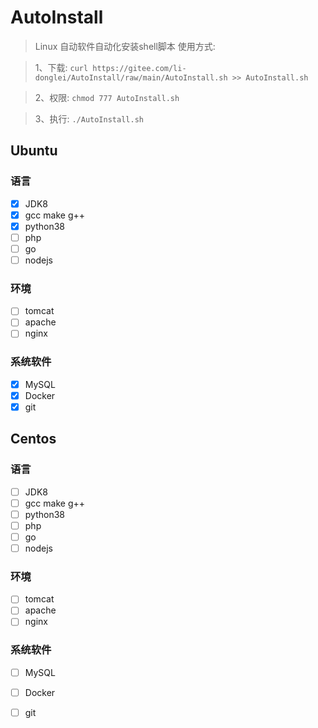 # AutoInstall

> Linux 自动软件自动化安装shell脚本
> 使用方式: 

> 1、下载: `curl https://gitee.com/li-donglei/AutoInstall/raw/main/AutoInstall.sh >> AutoInstall.sh`

> 2、权限: `chmod 777 AutoInstall.sh`

> 3、执行: `./AutoInstall.sh`
## Ubuntu
### 语言
- [x] JDK8
- [x] gcc make g++
- [x] python38
- [ ] php
- [ ] go
- [ ] nodejs

### 环境
- [ ] tomcat
- [ ] apache
- [ ] nginx

### 系统软件
- [x] MySQL
- [x] Docker
- [x] git

## Centos
### 语言
- [ ] JDK8
- [ ] gcc make g++
- [ ] python38
- [ ] php
- [ ] go
- [ ] nodejs

### 环境
- [ ] tomcat
- [ ] apache
- [ ] nginx

### 系统软件
- [ ] MySQL
- [ ] Docker
- [ ] git


